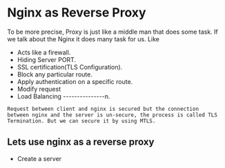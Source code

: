 # Nginx as Reverse Proxy

To be more precise, Proxy is just like a middle man that does some task. If we talk about the Nginx it does many task for us. Like

- Acts like a firewall.
- Hiding Server PORT.
- SSL certification(TLS Configuration).
- Block any particular route.
- Apply authentication on a specific route.
- Modify request
- Load Balancing
  ---------------n.

<code>Request between client and nginx is secured but the connection between nginx and the server is un-secure, the process is called TLS Termination. But we can secure it by using MTLS.</code>

## Lets use nginx as a reverse proxy

- Create a server
